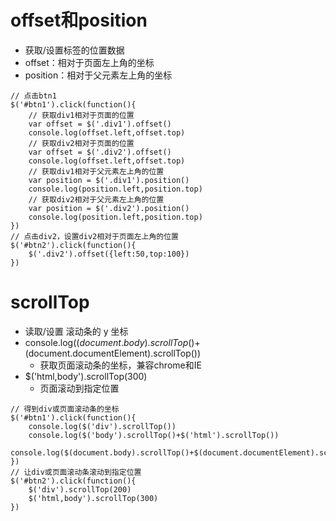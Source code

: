 # offset和position
- 获取/设置标签的位置数据
- offset：相对于页面左上角的坐标
- position：相对于父元素左上角的坐标
```
// 点击btn1
$('#btn1').click(function(){
    // 获取div1相对于页面的位置
    var offset = $('.div1').offset()
    console.log(offset.left,offset.top)
    // 获取div2相对于页面的位置
    var offset = $('.div2').offset()
    console.log(offset.left,offset.top)
    // 获取div1相对于父元素左上角的位置
    var position = $('.div1').position()
    console.log(position.left,position.top)
    // 获取div2相对于父元素左上角的位置
    var position = $('.div2').position()
    console.log(position.left,position.top)
})
// 点击div2，设置div2相对于页面左上角的位置
$('#btn2').click(function(){
    $('.div2').offset({left:50,top:100})
})
```
# scrollTop
- 读取/设置 滚动条的 y 坐标
- console.log($(document.body).scrollTop()+$(document.documentElement).scrollTop()) 
    - 获取页面滚动条的坐标，兼容chrome和IE
- $('html,body').scrollTop(300)
    - 页面滚动到指定位置
```
// 得到div或页面滚动条的坐标
$('#btn1').click(function(){
    console.log($('div').scrollTop())
    console.log($('body').scrollTop()+$('html').scrollTop())
    console.log($(document.body).scrollTop()+$(document.documentElement).scrollTop())
})
// 让div或页面滚动条滚动到指定位置
$('#btn2').click(function(){
    $('div').scrollTop(200)
    $('html,body').scrollTop(300)
})
```